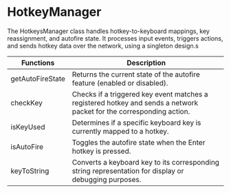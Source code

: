 # HotkeyManager

The HotkeysManager class handles hotkey-to-keyboard mappings, key reassignment, and autofire state. It processes input events, triggers actions, and sends hotkey data over the network, using a singleton design.s

| Functions                          | Description                                                                                       |
|-------------------------------------|---------------------------------------------------------------------------------------------------|
| getAutoFireState                    | Returns the current state of the autofire feature (enabled or disabled).                         |
| checkKey                            | Checks if a triggered key event matches a registered hotkey and sends a network packet for the corresponding action. |
| isKeyUsed                           | Determines if a specific keyboard key is currently mapped to a hotkey.                           |
| isAutoFire                          | Toggles the autofire state when the Enter hotkey is pressed.                                      |
| keyToString                         | Converts a keyboard key to its corresponding string representation for display or debugging purposes. |
